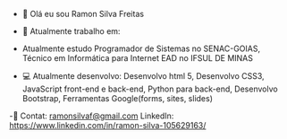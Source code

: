 - 👋 Olá eu sou Ramon Silva Freitas
  
- 💼 Atualmente trabalho em:
  
- Atualmente estudo Programador de Sistemas no SENAC-GOIAS, Técnico em Informática para Internet EAD no IFSUL DE MINAS
  
- 💻 Atualmente desenvolvo:
      Desenvolvo html 5, 
      Desenvolvo CSS3, 
      JavaScript front-end e back-end, 
      Python para back-end, 
      Desenvolvo Bootstrap, 
      Ferramentas Google(forms, sites, slides)
  
-📧 Contat: ramonsilvaf@gmail.com
    LinkedIn: https://www.linkedin.com/in/ramon-silva-105629163/
<!---
ramonsilv/ramonsilv is a ✨ special ✨ repository because its `README.md` (this file) appears on your GitHub profile.
You can click the Preview link to take a look at your changes.
--->
